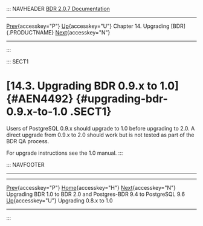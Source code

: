::: NAVHEADER
  [BDR 2.0.7 Documentation](index.md)
  --------------------------------------------------------------------------------------------------------- ----------------------------------- ------------------------------------------- ------------------------------------------------------------
  [Prev](x4379.md "Upgrading BDR 1.0 to BDR 2.0 and Postgres-BDR 9.4 to PostgreSQL 9.6"){accesskey="P"}   [Up](upgrade.md){accesskey="U"}    Chapter 14. Upgrading [BDR]{.PRODUCTNAME}    [Next](x4496.md "Upgrading 0.8.x to 1.0"){accesskey="N"}

------------------------------------------------------------------------
:::

::: SECT1
# [14.3. Upgrading BDR 0.9.x to 1.0]{#AEN4492} {#upgrading-bdr-0.9.x-to-1.0 .SECT1}

Users of PostgreSQL 0.9.x should upgrade to 1.0 before upgrading to 2.0.
A direct upgrade from 0.9.x to 2.0 should work but is not tested as part
of the BDR QA process.

For upgrade instructions see the 1.0 manual.
:::

::: NAVFOOTER

------------------------------------------------------------------------

  --------------------------------------------------------------------- ----------------------------------- -----------------------------------
  [Prev](x4379.md){accesskey="P"}                                      [Home](index.md){accesskey="H"}    [Next](x4496.md){accesskey="N"}
  Upgrading BDR 1.0 to BDR 2.0 and Postgres-BDR 9.4 to PostgreSQL 9.6    [Up](upgrade.md){accesskey="U"}               Upgrading 0.8.x to 1.0
  --------------------------------------------------------------------- ----------------------------------- -----------------------------------
:::
